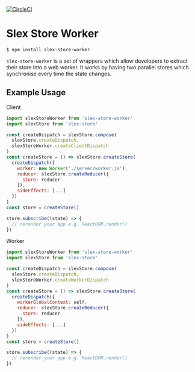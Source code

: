 [![CircleCI](https://circleci.com/gh/alexstroukov/slex-libs.svg?style=svg)](https://circleci.com/gh/alexstroukov/slex-libs)

# Slex Store Worker

```
$ npm install slex-store-worker
```

`slex-store-worker` is a set of wrappers which allow developers to extract their store into a web worker. It works by having two parallel stores which synchronise every time the state changes.


## Example Usage

Client

```javascript
import slexStoreWorker from 'slex-store-worker'
import slexStore from 'slex-store'

const createDispatch = slexStore.compose(
  slexStore.createDispatch,
  slexStoreWorker.createClientDispatch
)
const createStore = () => slexStore.createStore(
  createDispatch({
    worker: new Worker('./server/worker.js'),
    reducer: slexStore.createReducer({
      store: reducer
    }),
    sideEffects: [...]
  })
)
const store = createStore()

store.subscribe((state) => {
  // rerender your app e.g. ReactDOM.render()
})
```

Worker

```javascript
import slexStoreWorker from 'slex-store-worker'
import slexStore from 'slex-store'

const createDispatch = slexStore.compose(
  slexStore.createDispatch,
  slexStoreWorker.createWorkerDispatch
)
const createStore = () => slexStore.createStore(
  createDispatch({
    workerGlobalContext: self,
    reducer: slexStore.createReducer({
      store: reducer
    }),
    sideEffects: [...]
  })
)
const store = createStore()

store.subscribe((state) => {
  // rerender your app e.g. ReactDOM.render()
})

```